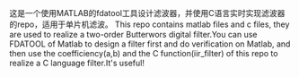 这是一个使用MATLAB的fdatool工具设计滤波器，并使用C语言实时实现滤波器的repo，适用于单片机滤波。
This repo contains matlab files and c files, they are used to realize a two-order Butterwors digital filter.You can use FDATOOL of Matlab to design a filter first and do verification on Matlab, and then use the coefficiency(a,b) and the C function(iir_filter) of this repo to realize a C language filter.It's useful!
